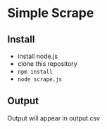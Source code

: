 # Simple Scrape

## Install

* install node.js
* clone this repository
* ```npm install```
* ```node scrape.js```

## Output

Output will appear in output.csv